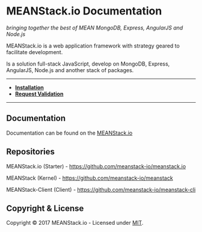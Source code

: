 # MEANStack.io Documentation
*bringing together the best of MEAN MongoDB, Express, AngularJS and Node.js*

MEANStack.io is a web application framework with strategy geared to facilitate development.

Is a solution full-stack JavaScript, develop on MongoDB, Express, AngularJS, Node.js and another stack of packages.

---

- [**Installation**](https://github.com/meanstack-io/meanstack-docs/blob/master/Installation.md)
- [**Request Validation**](https://github.com/meanstack-io/meanstack-docs/blob/master/Request-Validation.md)

---

## Documentation
Documentation can be found on the [MEANStack.io](http://meanstack.io/docs/)

## Repositories

MEANStack.io (Starter) - https://github.com/meanstack-io/meanstack.io

MEANStack (Kernel) - https://github.com/meanstack-io/meanstack

MEANStack-Client (Client) - https://github.com/meanstack-io/meanstack-cli

## Copyright & License

Copyright © 2017 MEANStack.io - Licensed under [MIT](https://github.com/meanstack-io/meanstack.io/blob/master/License).